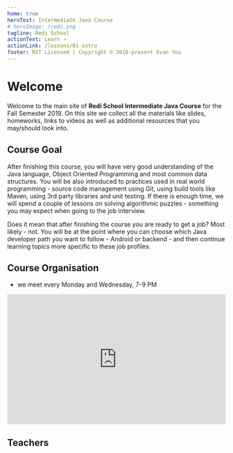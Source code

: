 ```yaml
---
home: true
heroText: Intermediate Java Course
# heroImage: /redi.png
tagline: Redi School
actionText: Learn →
actionLink: /lessons/01-intro
footer: MIT Licensed | Copyright © 2018-present Evan You
---
```


# Welcome

Welcome to the main site of **Redi School Intermediate Java Course** for the Fall Semester 2019. On this site we collect all the materials like slides, homeworks, links to videos as well as additional resources that you may/should look into.

## Course Goal

After finishing this course, you will have very good understanding of the Java language, Object Oriented Programming and most common data structures. You will be also introduced to practices used in real world programming - source code management using Git, using build tools like Maven, using 3rd party libraries and unit testing. If there is enough time, we will spend a couple of lessons on solving algorithmic puzzles - something you may expect when going to the job interview.

Does it mean that after finishing the course you are ready to get a job? Most likely - not. You will be at the point where you can choose which Java developer path you want to follow - Android or backend - and then continue learning topics more specific to these job profiles.

## Course Organisation

- we meet every Monday and Wednesday, 7-9 PM

<div class="mapouter"><div class="gmap_canvas"><iframe style="width:100%" height="300" id="gmap_canvas" src="https://maps.google.com/maps?q=Digitales%20Lernzentrum%20Berlin%20Kemperpl.%201%2C%2010785%20Berlin&t=&z=17&ie=UTF8&iwloc=&output=embed" frameborder="0" scrolling="no" marginheight="0" marginwidth="0"></iframe></div></div>

## Teachers

<AllTeachers></AllTeachers>